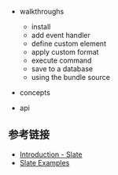 - walkthroughs

  - install
  - add event handler
  - define custom element
  - apply custom format
  - execute command
  - save to a database
  - using the bundle source
- concepts

- api 


## 参考链接

- [Introduction - Slate](https://docs.slatejs.org/)
- [Slate Examples](https://www.slatejs.org/examples/richtext)

